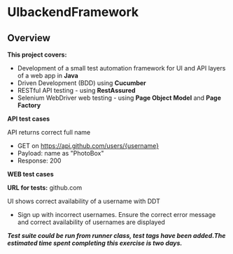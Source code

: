 # UIbackendFramework
## Overview

**This project covers:**

* Development of a small test automation framework for UI and API layers of a web app in **Java**
* Driven Development (BDD) using **Cucumber**
* RESTful API testing - using **RestAssured**
* Selenium WebDriver web testing - using **Page Object Model** and **Page Factory**

**API test cases**

API returns correct full name
* GET on https://api.github.com/users/{username}
* Payload: name as "PhotoBox"
* Response: 200 

**WEB test cases**

**URL for tests:** github.com  

UI shows correct availability of a username with DDT

* Sign up with incorrect usernames. Ensure the correct error message and correct availability of usernames are displayed


***Test suite could be run from runner class, test tags have been added.The estimated time spent completing this exercise is two days.***
